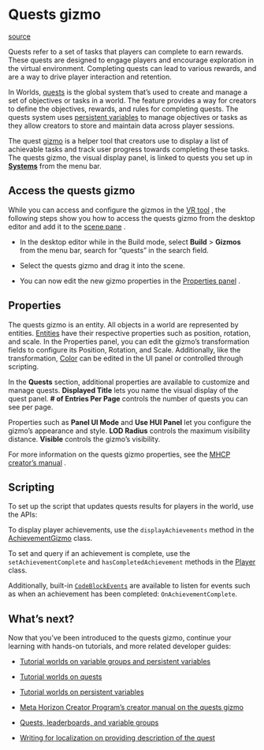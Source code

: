 # Quests gizmo

[source](https://developers.meta.com/horizon-worlds/learn/documentation/code-blocks-and-gizmos/quests-gizmo)

Quests refer to a set of tasks that players can complete to earn rewards. These quests are designed to engage players and encourage exploration in the virtual environment. Completing quests can lead to various rewards, and are a way to drive player interaction and retention.

In Worlds, [quests](/horizon-worlds/learn/documentation/desktop-editor/quests-leaderboards-and-variable-groups/quests-overview) is the global system that’s used to create and manage a set of objectives or tasks in a world. The feature provides a way for creators to define the objectives, rewards, and rules for completing quests. The quests system uses [persistent variables](/horizon-worlds/learn/documentation/typescript/getting-started/persistent-variables-v2) to manage objectives or tasks as they allow creators to store and maintain data across player sessions.

The quest [gizmo](/horizon-worlds/learn/documentation/code-blocks-and-gizmos/about-gizmos) is a helper tool that creators use to display a list of achievable tasks and track user progress towards completing these tasks. The quests gizmo, the visual display panel, is linked to quests you set up in [**Systems**](/horizon-worlds/learn/documentation/desktop-editor/getting-started/user-interface/creator-toolbar#systems-tools-menu) from the menu bar.

## Access the quests gizmo

While you can access and configure the gizmos in the [VR tool](/horizon-worlds/learn/documentation/vr-creation/getting-started/create-a-new-world-in-horizon) , the following steps show you how to access the quests gizmo from the desktop editor and add it to the [scene pane](/horizon-worlds/learn/documentation/desktop-editor/getting-started/user-interface/UI-panels-and-tabs#scene-pane) .

*   In the desktop editor while in the Build mode, select **Build** \> **Gizmos** from the menu bar, search for “quests” in the search field.

*   Select the quests gizmo and drag it into the scene.

*   You can now edit the new gizmo properties in the [Properties panel](/horizon-worlds/learn/documentation/desktop-editor/getting-started/user-interface/UI-panels-and-tabs#properties-pane) .

## Properties

The quests gizmo is an entity. All objects in a world are represented by entities. [Entities](/horizon-worlds/reference/2.0.0/core_entity) have their respective properties such as position, rotation, and scale. In the Properties panel, you can edit the gizmo’s transformation fields to configure its Position, Rotation, and Scale. Additionally, like the transformation, [Color](/horizon-worlds/reference/2.0.0/core_color) can be edited in the UI panel or controlled through scripting.

In the **Quests** section, additional properties are available to customize and manage quests. **Displayed Title** lets you name the visual display of the quest panel. **\# of Entries Per Page** controls the number of quests you can see per page.

Properties such as **Panel UI Mode** and **Use HUI Panel** let you configure the gizmo’s appearance and style. **LOD Radius** controls the maximum visibility distance. **Visible** controls the gizmo’s visibility.

For more information on the quests gizmo properties, see the [MHCP creator’s manual](https://github.com/MHCPCreators/horizonCreatorManual/blob/main/HorizonTechnicalDoc.md#quests) .

## Scripting

To set up the script that updates quests results for players in the world, use the APIs:

To display player achievements, use the `displayAchievements` method in the [AchievementGizmo](/horizon-worlds/reference/2.0.0/core_achievementsgizmo) class.

To set and query if an achievement is complete, use the `setAchievementComplete` and `hasCompletedAchievement` methods in the [Player](/horizon-worlds/reference/2.0.0/core_player) class.

Additionally, built-in [`CodeBlockEvents`](/horizon-worlds/reference/2.0.0/core_codeblockevents) are available to listen for events such as when an achievement has been completed: `OnAchievementComplete`.

## What’s next?

Now that you’ve been introduced to the quests gizmo, continue your learning with hands-on tutorials, and more related developer guides:

*   [Tutorial worlds on variable groups and persistent variables](/horizon-worlds/learn/documentation/tutorial-worlds/scripted-avatar-npc-tutorial/module-1-setup)

*   [Tutorial worlds on quests](/horizon-worlds/learn/documentation/tutorial-worlds/scripted-avatar-npc-tutorial/module-5-quest-manager)

*   [Tutorial worlds on persistent variables](/horizon-worlds/learn/documentation/tutorial-worlds/custom-ui-examples-tutorial/station-7-persistent-variables)

*   [Meta Horizon Creator Program’s creator manual on the quests gizmo](https://my-od.developers.meta.com/horizon-worlds/learn/documentation/code-blocks-and-gizmos/quest-gizmo)

*   [Quests, leaderboards, and variable groups](https://developers.meta.com/horizon-worlds/learn/documentation/desktop-editor/quests-leaderboards-and-variable-groups/quests-leaderboards-and-variable-groups)

*   [Writing for localization on providing description of the quest](/horizon-worlds/learn/documentation/save-optimize-and-publish/internationalization/writing-for-localization)

 

 

 

 

 

 

 

 

 

 

 

 

 

 

 

 

 

 

 

 

 

 

 

 

 

 

 

 

 

 

 

 

 

 

 

 

 

 

 

 

 

 

 

 

 

 